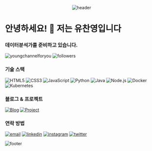 <div align="center">
  <img src="https://capsule-render.vercel.app/api?type=waving&color=0:EEFF00,100:a82da8&height=200&section=header&text=Welcome%20to%20My%20GitHub!&fontSize=50&fontAlignY=40&animation=twinkling&desc=I'm%20[Your%20Name]&descAlignY=60" alt="header"/>
</div>

<h1 align="left">안녕하세요! 👋 저는 유찬영입니다</h1>
<h3 align="left">데이터분석가를 준비하고 있습니다.</h3>

<p align="left">
  <img src="https://komarev.com/ghpvc/?username=youngchannelforyou&label=Profile%20views&color=ff69b4&style=flat-square" alt="youngchannelforyou" />
  <img src="https://img.shields.io/github/followers/youngchannelforyou?label=Followers&style=social" alt="followers" />
</p>


<h3 align="left">기술 스택</h3>
<p align="left">
  <img src="https://img.shields.io/badge/HTML5-E34F26?style=for-the-badge&logo=html5&logoColor=white" alt="HTML5"/>
  <img src="https://img.shields.io/badge/CSS3-1572B6?style=for-the-badge&logo=css3&logoColor=white" alt="CSS3"/>
  <img src="https://img.shields.io/badge/JavaScript-F7DF1E?style=for-the-badge&logo=javascript&logoColor=black" alt="JavaScript"/>
  <img src="https://img.shields.io/badge/Python-3776AB?style=for-the-badge&logo=python&logoColor=white" alt="Python"/>
  <img src="https://img.shields.io/badge/Java-007396?style=for-the-badge&logo=java&logoColor=white" alt="Java"/>
  <img src="https://img.shields.io/badge/Node.js-339933?style=for-the-badge&logo=nodedotjs&logoColor=white" alt="Node.js"/>
  <img src="https://img.shields.io/badge/Docker-2496ED?style=for-the-badge&logo=docker&logoColor=white" alt="Docker"/>
  <img src="https://img.shields.io/badge/Kubernetes-326CE5?style=for-the-badge&logo=kubernetes&logoColor=white" alt="Kubernetes"/>
</p>

<h3 align="left">블로그 & 프로젝트</h3>
<p align="left">
  <a href="https://youngchannel.co.kr/"><img src="https://img.shields.io/badge/Blog-1a1a1a?style=for-the-badge&logo=wordpress&logoColor=white" alt="Blog"/></a>
    <a href="https://youngchannel.co.kr/projects/"><img src="https://img.shields.io/badge/Go Project-ff69b4?style=for-the-badge&logo=github&logoColor=white" alt="Project"/></a>
</p>

<h3 align="left">연락 방법</h3>
<p align="left">
  <a href="mailto:your.email@example.com"><img src="https://img.shields.io/badge/Email-D14836?style=for-the-badge&logo=gmail&logoColor=white" alt="email"/></a>
  <a href="https://linkedin.com/in/yourlinkedin"><img src="https://img.shields.io/badge/LinkedIn-0077B5?style=for-the-badge&logo=linkedin&logoColor=white" alt="linkedin"/></a>
  <a href="https://instagram.com/yourinstagram"><img src="https://img.shields.io/badge/Instagram-E4405F?style=for-the-badge&logo=instagram&logoColor=white" alt="instagram"/></a>
  <a href="https://twitter.com/yourtwitter"><img src="https://img.shields.io/badge/Twitter-1DA1F2?style=for-the-badge&logo=twitter&logoColor=white" alt="twitter"/></a>
</p>

<div align="left">
  <img src="https://capsule-render.vercel.app/api?type=waving&color=0:a82da8,100:EEFF00&height=150&section=footer&text=Thank%20you%20for%20visiting!&fontSize=25&animation=twinkling&fontAlignY=70" alt="footer"/>
</div>
